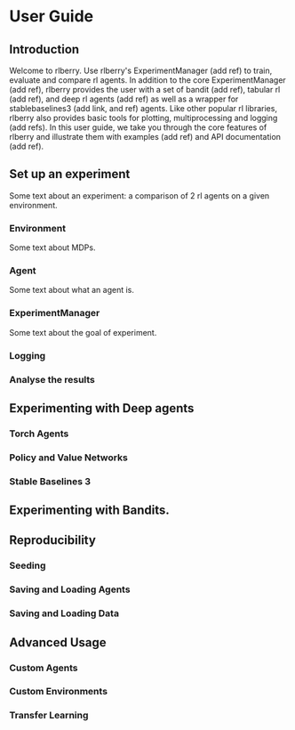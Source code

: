 # User Guide
## Introduction
Welcome to rlberry. Use rlberry's ExperimentManager (add ref) to train, evaluate and compare rl agents. In addition to
the core ExperimentManager (add ref), rlberry provides the user with a set of bandit (add ref), tabular rl (add ref), and
deep rl agents (add ref) as well as a wrapper for stablebaselines3 (add link, and ref) agents.
Like other popular rl libraries, rlberry also provides basic tools for plotting, multiprocessing and logging (add refs).
In this user guide, we take you through the core features of rlberry and illustrate them with examples (add ref) and API documentation (add ref).
## Set up an experiment
Some text about an experiment: a comparison of 2 rl agents on a given environment.
### Environment
Some text about MDPs.
### Agent
Some text about what an agent is.
### ExperimentManager
Some text about the goal of experiment.
### Logging
### Analyse the results
## Experimenting with Deep agents
### Torch Agents
### Policy and Value Networks
### Stable Baselines 3
## Experimenting with Bandits.
## Reproducibility
### Seeding
### Saving and Loading Agents
### Saving and Loading Data
## Advanced Usage
### Custom Agents
### Custom Environments
### Transfer Learning
